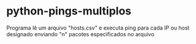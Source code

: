 # python-pings-multiplos

Programa lê um arquivo "hosts.csv" e executa ping para cada IP ou host designado
enviando "n" pacotes especificados no arquivo
